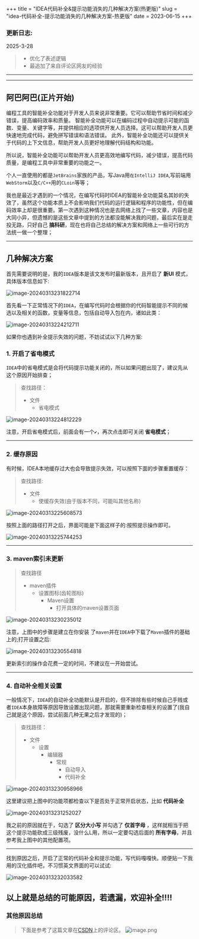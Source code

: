 
+++
title = "IDEA代码补全&提示功能消失的几种解决方案(热更版)"
slug = "idea-代码补全-提示功能消失的几种解决方案-热更版"
date = 2023-06-15
+++

### 更新日志:
2025-3-28
> - 优化了表述逻辑
> - 最追加了来自评论区网友的经验

---
---
## 阿巴阿巴(正片开始)

编程工具的智能补全功能对于开发人员来说非常重要。它可以帮助节省时间和减少错误，提高编码效率和质量。 智能补全功能可以在编码过程中自动提示可能的函数、变量、关键字等，并提供相应的选项供开发人员选择。这可以帮助开发人员更快速地完成代码，避免拼写错误和语法错误。 此外，智能补全功能还可以提供关于代码的上下文信息，帮助开发人员更好地理解代码结构和功能。

所以说，智能补全功能可以帮助开发人员更高效地编写代码，减少错误，提高代码质量，是编程工具中非常重要的功能之一。

个人一直使用的都是`JetBrains`家族的产品，写Java用`在IntelliJ IDEA`,写前端用`WebStorm`以及`C/C++`用的`CLoin`等等；

我也是最近才遇到的一个情况，在编写代码时IDEA的智能补全功能莫名其妙的失效了，虽然这个功能本质上不会影响我们代码的运行逻辑和程序的功能性，但在编码效率上却是很重要。第一次遇到这种情况也是去网络上找了一些文章，内容也是大同小异，但遗憾的是这些文章中提到的方法都没能解决我的问题，最后实在是走投无路，只好自己 **搞科研**，现在也将自己总结的解决方案和网络上一些可行的方法统一做一个整理；

---



## 几种解决方案

首先需要说明的是，我的`IDEA`版本是该文发布时最新版本，且开启了 **新UI** 模式， 具体版本信息如下:

![image-20240313231822714](https://images.waer.ltd/notes/image-20240313231822714.png)

首先看一下正常情况下的`IDEA`，在编写代码时会根据你的代码智能提示不同的候选以及相关的函数，变量等信息，包括自动导入包在内，诸如此类：

![image-20240313224212711](https://images.waer.ltd/notes/image-20240313224212711.png)

如果你也遇到补全提示失效的问题，不妨试试以下几种方案: 

### 1. 开启了省电模式

`IDEA`中的省电模式是会将代码提示功能关闭的，所以如果问题出现了，建议先从这个原因开始排查；

> 查找路径：
>
> - 文件
>   - 省电模式

![image-20240313224812229](https://images.waer.ltd/notes/image-20240313224812229.png)

注意，开启省电模式后，前面会有一个`✔️`，再次点击即可关闭 **省电模式**；

---

### 2. 缓存原因

有时候，IDEA本地缓存过大也会导致提示失效，可以按照下面的步骤重置缓存：

> 查找路径:
>
> - 文件
>   - 使缓存失效(由于版本不同，可能叫其他名称)

![image-20240313225608573](https://images.waer.ltd/notes/image-20240313225608573.png)

按照上面的路径打开之后，界面可能是下面这样子的:按照提示操作即可。

![image-20240313225744253](https://images.waer.ltd/notes/image-20240313225744253.png)

---

### 3. maven索引未更新

> 查找路径
>
> - maven插件
>   - 设置图标(齿轮图标)
>     - Maven设置
>       - 打开具体的maven设置页面

![image-20240313230235012](https://images.waer.ltd/notes/image-20240313230235012.png)

注意，上图中的步骤是建立在你安装 了`maven`并在`IDEA`中下载了`Maven`插件的基础上的;打开设置之后:

![image-20240313230554818](https://images.waer.ltd/notes/image-20240313230554818.png)

更新索引的操作会花费一定的时间，不建议在一开始尝试。

---

### 4. 自动补全相关设置

一般情况下，`IDEA`的自动补全功能默认是开启的，但不排除有些时候自己手贱或者`IDEA`本身故障等原因导致设置出现问题，那就需要重新检查相关的设置了(我自己就是这个原因，尝试前面几种无果之后才发现的)；

> 查找路径：
>
> - 文件
>   - 设置
>     - 编辑器
>       - 常规
>         - 自动导入
>         - 代码补全

![image-20240313230958966](https://images.waer.ltd/notes/image-20240313230958966.png)

这里建议把上图中的功能项都检查以下是否处于正常开启状态，比如 **代码补全**

![image-20240313231252027](https://images.waer.ltd/notes/image-20240313231252027.png)

我之前的原因就在于，勾选了 **区分大小写** 并勾选了 **仅首字母** ，这样就相当于把这个提示功能砍成三级残废，没什么L用，所以一定要勾选后面的 **所有字母**，并且参考我上图中的其他配置项。

---

找到原因之后，开启了正常的代码补全和提示功能，写代码嘎嘎快。顺便贴一下我用的汉化插件吧，不习惯英文界面的可以试试:

![image-20240313232033582](https://images.waer.ltd/notes/image-20240313232033582.png)

以上就是总结的可能原因，若遗漏，欢迎补全!!!!
---
### 其他原因总结

> 下面是参考了这篇文章在[CSDN](https://blog.csdn.net/2302_76401343/article/details/137187710?spm=1001.2014.3001.5502)上的评论区。
![image.png](http://aurora-xu.oss-cn-hangzhou.aliyuncs.com/aurora/articles/fb7e781401c6e43bcafe771005cb7050.png)